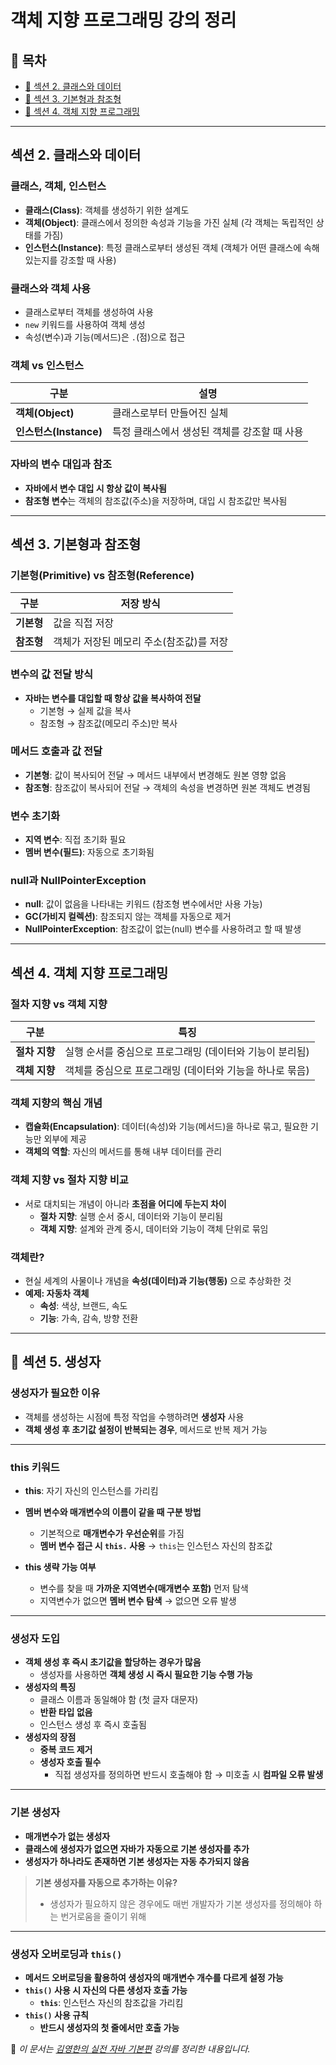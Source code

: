 # 객체 지향 프로그래밍 강의 정리

## 📖 목차
- [📌 섹션 2. 클래스와 데이터](#-섹션-2-클래스와-데이터)
- [📌 섹션 3. 기본형과 참조형](#-섹션-3-기본형과-참조형)
- [📌 섹션 4. 객체 지향 프로그래밍](#-섹션-4-객체-지향-프로그래밍)

---

## 섹션 2. 클래스와 데이터
### 클래스, 객체, 인스턴스
- **클래스(Class)**: 객체를 생성하기 위한 설계도  
- **객체(Object)**: 클래스에서 정의한 속성과 기능을 가진 실체 (각 객체는 독립적인 상태를 가짐)  
- **인스턴스(Instance)**: 특정 클래스로부터 생성된 객체 (객체가 어떤 클래스에 속해 있는지를 강조할 때 사용)  

### 클래스와 객체 사용
- 클래스로부터 객체를 생성하여 사용  
- `new` 키워드를 사용하여 객체 생성  
- 속성(변수)과 기능(메서드)은 `.`(점)으로 접근  

### 객체 vs 인스턴스
| 구분  | 설명 |
|------|------|
| **객체(Object)** | 클래스로부터 만들어진 실체 |
| **인스턴스(Instance)** | 특정 클래스에서 생성된 객체를 강조할 때 사용 |

### 자바의 변수 대입과 참조
- **자바에서 변수 대입 시 항상 값이 복사됨**  
- **참조형 변수**는 객체의 참조값(주소)을 저장하며, 대입 시 참조값만 복사됨  

---

## 섹션 3. 기본형과 참조형
### 기본형(Primitive) vs 참조형(Reference)
| 구분  | 저장 방식 |
|------|------|
| **기본형** | 값을 직접 저장 |
| **참조형** | 객체가 저장된 메모리 주소(참조값)를 저장 |

### 변수의 값 전달 방식
- **자바는 변수를 대입할 때 항상 값을 복사하여 전달**  
  - 기본형 → 실제 값을 복사  
  - 참조형 → 참조값(메모리 주소)만 복사  

### 메서드 호출과 값 전달
- **기본형**: 값이 복사되어 전달 → 메서드 내부에서 변경해도 원본 영향 없음  
- **참조형**: 참조값이 복사되어 전달 → 객체의 속성을 변경하면 원본 객체도 변경됨  

### 변수 초기화
- **지역 변수**: 직접 초기화 필요  
- **멤버 변수(필드)**: 자동으로 초기화됨  

### null과 NullPointerException
- **null**: 값이 없음을 나타내는 키워드 (참조형 변수에서만 사용 가능)  
- **GC(가비지 컬렉션)**: 참조되지 않는 객체를 자동으로 제거  
- **NullPointerException**: 참조값이 없는(null) 변수를 사용하려고 할 때 발생  

---

## 섹션 4. 객체 지향 프로그래밍
### 절차 지향 vs 객체 지향
| 구분  | 특징 |
|------|------|
| **절차 지향** | 실행 순서를 중심으로 프로그래밍 (데이터와 기능이 분리됨) |
| **객체 지향** | 객체를 중심으로 프로그래밍 (데이터와 기능을 하나로 묶음) |

### 객체 지향의 핵심 개념
- **캡슐화(Encapsulation)**: 데이터(속성)와 기능(메서드)을 하나로 묶고, 필요한 기능만 외부에 제공  
- **객체의 역할**: 자신의 메서드를 통해 내부 데이터를 관리  

### 객체 지향 vs 절차 지향 비교
- 서로 대치되는 개념이 아니라 **초점을 어디에 두는지 차이**  
  - **절차 지향**: 실행 순서 중시, 데이터와 기능이 분리됨  
  - **객체 지향**: 설계와 관계 중시, 데이터와 기능이 객체 단위로 묶임  

### 객체란?
- 현실 세계의 사물이나 개념을 **속성(데이터)과 기능(행동)** 으로 추상화한 것  
- **예제: 자동차 객체**  
  - **속성**: 색상, 브랜드, 속도  
  - **기능**: 가속, 감속, 방향 전환  

---

## 📌 섹션 5. 생성자

### 생성자가 필요한 이유
- 객체를 생성하는 시점에 특정 작업을 수행하려면 **생성자** 사용
- **객체 생성 후 초기값 설정이 반복되는 경우**, 메서드로 반복 제거 가능

---

### this 키워드
- **this**: 자기 자신의 인스턴스를 가리킴
- **멤버 변수와 매개변수의 이름이 같을 때 구분 방법**
  - 기본적으로 **매개변수가 우선순위**를 가짐
  - **멤버 변수 접근 시 `this.` 사용** → `this`는 인스턴스 자신의 참조값

- **this 생략 가능 여부**
  - 변수를 찾을 때 **가까운 지역변수(매개변수 포함)** 먼저 탐색
  - 지역변수가 없으면 **멤버 변수 탐색** → 없으면 오류 발생

---

### 생성자 도입
- **객체 생성 후 즉시 초기값을 할당하는 경우가 많음**
  - 생성자를 사용하면 **객체 생성 시 즉시 필요한 기능 수행 가능**
- **생성자의 특징**
  - 클래스 이름과 동일해야 함 (첫 글자 대문자)
  - **반환 타입 없음**
  - 인스턴스 생성 후 즉시 호출됨
- **생성자의 장점**
  - **중복 코드 제거**
  - **생성자 호출 필수**
    - 직접 생성자를 정의하면 반드시 호출해야 함 → 미호출 시 **컴파일 오류 발생**

---

### 기본 생성자
- **매개변수가 없는 생성자**
- **클래스에 생성자가 없으면 자바가 자동으로 기본 생성자를 추가**
- **생성자가 하나라도 존재하면 기본 생성자는 자동 추가되지 않음**

>  **기본 생성자를 자동으로 추가하는 이유?**
> - 생성자가 필요하지 않은 경우에도 매번 개발자가 기본 생성자를 정의해야 하는 번거로움을 줄이기 위해

---

### 생성자 오버로딩과 `this()`
- **메서드 오버로딩을 활용하여 생성자의 매개변수 개수를 다르게 설정 가능**
- **`this()` 사용 시 자신의 다른 생성자 호출 가능**
  - **`this`**: 인스턴스 자신의 참조값을 가리킴
- **`this()` 사용 규칙**
  - **반드시 생성자의 첫 줄에서만 호출 가능**


📌 _이 문서는 [김영한의 실전 자바 기본편](https://www.inflearn.com/course/%EA%B9%80%EC%98%81%ED%95%9C%EC%9D%98-%EC%8B%A4%EC%A0%84-%EC%9E%90%EB%B0%94-%EA%B8%B0%EB%B3%B8%ED%8E%B8/dashboard) 강의를 정리한 내용입니다._
